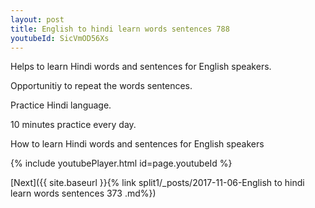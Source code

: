 ```yaml
---
layout: post
title: English to hindi learn words sentences 788 
youtubeId: SicVmOD56Xs
---
```

 
 
Helps to learn Hindi words and sentences for English speakers.

Opportunitiy to repeat the words sentences. 

Practice Hindi language. 
 
10 minutes practice every day. 
 
How to learn Hindi words and sentences for English speakers 
 
{% include youtubePlayer.html id=page.youtubeId %}
 
 
[Next]({{ site.baseurl }}{% link  split1/_posts/2017-11-06-English to hindi learn words sentences 373 .md%})
 
